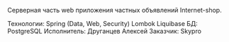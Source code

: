 Серверная часть web приложения частных объявлений Internet-shop.

Технологии:
  Spring (Data, Web, Security)
  Lombok
  Liquibase
БД:
  PostgreSQL
Исполнитель:
  Друганцев Алексей
Заказчик:
  Skypro
